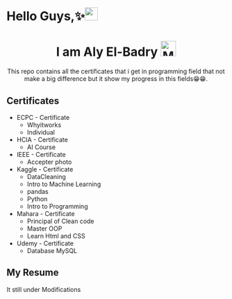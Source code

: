 # Hello Guys,✨<img src="https://media.giphy.com/media/hvRJCLFzcasrR4ia7z/giphy.gif" width="30"> 
<h1 align = "center">
I am Aly El-Badry <img src="https://raw.githubusercontent.com/Tarikul-Islam-Anik/Animated-Fluent-Emojis/master/Emojis/People%20with%20professions/Man%20Technologist%20Light%20Skin%20Tone.png" alt="Man Technologist Light Skin Tone" width="35" height="35" />
</h1>

<p align = 'center'>
This repo contains all the certificates that i get in programming field that not make a big difference but it show my progress in this fields😁😁.
</p>

## Certificates
- ECPC - Certificate
  - Whyitworks
  - Individual
- HCIA - Certificate
  - AI Course
- IEEE - Certificate
  - Accepter photo
- Kaggle - Certificate
  - DataCleaning 
  - Intro to Machine Learning
  - pandas
  - Python
  - Intro to Programming
- Mahara - Certificate
  - Principal of Clean code
  - Master OOP 
  - Learn Html and CSS
- Udemy - Certificate
  - Database MySQL

## My Resume
It still under Modifications
